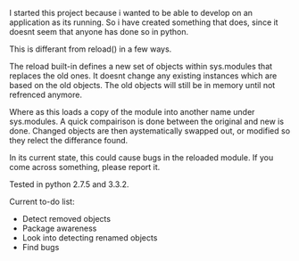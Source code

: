 ﻿I started this project because i wanted to be able to develop on an application as its running.
So i have created something that does, since it doesnt seem that anyone has done so in python.

This is differant from reload() in a few ways. 

The reload built-in defines a new set of objects within sys.modules that replaces the old ones. It doesnt change any existing instances which are based on the old objects. The old objects will still be in memory until not refrenced anymore.

Where as this loads a copy of the module into another name under sys.modules. A quick compairison is done between the original and new is done. Changed objects are then aystematically swapped out, or modified so they relect the differance found.

In its current state, this could cause bugs in the reloaded module. If you come across something, please report it.

Tested in python 2.7.5 and 3.3.2.

Current to-do list:

  * Detect removed objects
  * Package awareness
  * Look into detecting renamed objects
  * Find bugs

